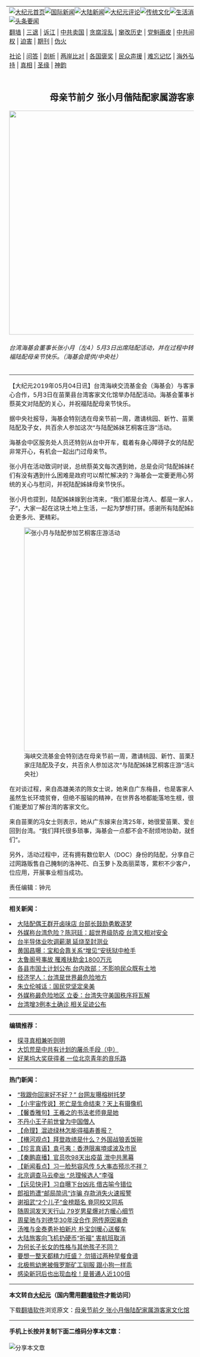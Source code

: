 <a name="1" id="1" target="_blank"></a><span id="1"></span>
<table align=center border="0"><tr><td colspan="2" VALIGN=TOP><a href="https://github.com/gmqafh324/djy/blob/master/gb/nf1351518.md#1"><img src="https://raw.githubusercontent.com/gmqafh324/www/master/t/djy/1.jpg" title="大纪元首页" alt="大纪元首页"></a><a href="https://github.com/gmqafh324/djy/blob/master/gb/n24hr.md#1"><img src="https://raw.githubusercontent.com/gmqafh324/www/master/t/djy/3.jpg" title="国际新闻" alt="国际新闻"></a><a href="https://github.com/gmqafh324/djy/blob/master/gb/nsc413.md#1"><img src="https://raw.githubusercontent.com/gmqafh324/www/master/t/djy/4.jpg" title="大陆新闻" alt="大陆新闻"></a><a href="https://github.com/gmqafh324/djy/blob/master/gb/news392.md#1"><img src="https://raw.githubusercontent.com/gmqafh324/www/master/t/djy/5.jpg" title="大纪元评论" alt="大纪元评论"></a><a href="https://github.com/gmqafh324/djy/blob/master/gb/news2007.md#1"><img src="https://raw.githubusercontent.com/gmqafh324/www/master/t/djy/6.jpg" title="传统文化" alt="传统文化"></a><a href="https://github.com/gmqafh324/djy/blob/master/gb/news2008.md#1"><img src="https://raw.githubusercontent.com/gmqafh324/www/master/t/djy/7.jpg" title="生活消费" alt="生活消费"></a><a href="https://github.com/gmqafh324/djy/blob/master/gb/ncyule.md#1"><img src="https://raw.githubusercontent.com/gmqafh324/www/master/t/djy/8.jpg" title="娱乐休闲" alt="娱乐休闲"></a><a href="https://github.com/gmqafh324/djy/blob/master/gb/nsc1002.md#1"><img src="https://raw.githubusercontent.com/gmqafh324/www/master/t/djy/9.jpg" title="健康" alt="健康"></a><a href="https://github.com/gmqafh324/djy/blob/master/gb/nf6092.md#1"><img src="https://raw.githubusercontent.com/gmqafh324/www/master/t/djy/10a.jpg" title="独家" alt="独家"></a><a href="https://github.com/gmqafh324/djy/blob/master/gb/nf4514.md#1"><img src="https://raw.githubusercontent.com/gmqafh324/www/master/t/djy/12a.jpg" title="头条要闻" alt="头条要闻"></a></td></tr>
<tr><td colspan="2" VALIGN=TOP><a target="_blank" href="https://github.com/gmqafh324/www/blob/master/README.md?zsrh#1">翻墙</a> | <a target="_blank" href="https://github.com/gmqafh324/djy/blob/master/gb/nf5657.md#1">三退</a> | <a target="_blank" href="https://github.com/gmqafh324/djy/blob/master/gb/nf6124.md#1">诉江</a> | <a target="_blank" href="https://github.com/gmqafh324/djy/blob/master/gb/nf1176117.md#1">中共卖国</a> | <a target="_blank" href="https://github.com/gmqafh324/djy/blob/master/gb/nf5773.md#1">贪腐淫乱</a> | <a target="_blank" href="https://github.com/gmqafh324/djy/blob/master/gb/nf1176115.md#1">窜改历史</a> | <a target="_blank" href="https://github.com/gmqafh324/djy/blob/master/gb/nf1176107.md#1">党魁画皮</a> | <a target="_blank" href="https://github.com/gmqafh324/djy/blob/master/gb/nf1320400.md#1">中共间谍</a> | <a target="_blank" href="https://github.com/gmqafh324/djy/blob/master/gb/nf1176114.md#1">破坏传统</a> | <a target="_blank" href="https://github.com/gmqafh324/ntdtv/blob/master/gb/prog447_1.md#1">恶贯满盈</a> | <a target="_blank" href="https://github.com/gmqafh324/djy/blob/master/gb/ncid278.md#1">人权</a> | <a target="_blank" href="https://github.com/gmqafh324/djy/blob/master/gb/nf1176111.md#1">迫害</a> | <a target="_blank" href="https://gitlab.com/szzdlab/mh-qikan/blob/master/README.md#1">期刊</a> | <a target="_blank" href="https://github.com/gmqafh324/djy/blob/master/gb/nf5562.md#1">伪火</a></p><p><a target="_blank" href="https://github.com/gmqafh324/djy/blob/master/gb/9p.md#1">社论</a> | <a target="_blank" href="https://github.com/gmqafh324/djy/blob/master/gb/nf4378.md#1">问答</a> | <a target="_blank" href="https://github.com/gmqafh324/djy/blob/master/gb/nf5792.md#1">剖析</a> | <a target="_blank" href="https://github.com/gmqafh324/djy/blob/master/gb/nf5735.md#1">两岸比对</a> | <a target="_blank" href="https://github.com/gmqafh324/djy/blob/master/gb/nf6119.md#1">各国褒奖</a> | <a target="_blank" href="https://github.com/gmqafh324/djy/blob/master/gb/nf6120.md#1">民众声援</a> | <a target="_blank" href="https://github.com/gmqafh324/djy/blob/master/gb/nf1188594.md#1">难忘记忆</a> | <a target="_blank" href="https://github.com/gmqafh324/djy/blob/master/gb/nf3180.md#1">海外弘传</a> | <a target="_blank" href="https://github.com/gmqafh324/djy/blob/master/gb/nf5410.md#1">万人上访</a> | <a target="_blank" href="https://github.com/gmqafh324/www/blob/master/README.md?zsrh#1">平台首页</a> | <a target="_blank" href="https://github.com/gmqafh324/djy/blob/master/gb/nf4386.md#1">支持</a> | <a target="_blank" href="https://github.com/gmqafh324/djy/blob/master/gb/nf4389.md#1">真相</a> | <a target="_blank" href="https://github.com/gmqafh324/djy/blob/master/gb/nf5790.md#1">圣缘</a> | <a target="_blank" href="https://github.com/gmqafh324/djy/blob/master/gb/nf4786.md#1">神韵</a></td></tr>
<tr><td VALIGN=TOP width="626"><h2 align=center>母亲节前夕 张小月偕陆配家属游客家文化馆</h2>
<img width="600" src="https://i.epochtimes.com/assets/uploads/2019/05/1905031236572378-600x400.jpg" />
<h6>台湾海基会董事长张小月（左4）5月3日出席陆配活动，并在过程中转达总统对陆配的关心，祝福陆配母亲节快乐。（海基会提供/中央社）
</h6>
<hr>
<p>【大纪元2019年05月04日讯】台湾海峡交流基金会（<ahref="https://github.com/gmqafh324/djy/blob/master/gb/tag/%E6%B5%B7%E5%9F%BA%E4%BC%9A.md#1">海基会</a>）与客家委员会、客家文化发展中心合作，5月3日在苗栗县台湾客家文化馆举办<ahref="https://github.com/gmqafh324/djy/blob/master/gb/tag/%E9%99%86%E9%85%8D.md#1">陆配</a>活动。<ahref="https://github.com/gmqafh324/djy/blob/master/gb/tag/%E6%B5%B7%E5%9F%BA%E4%BC%9A.md#1">海基会</a>董事长<ahref="https://github.com/gmqafh324/djy/blob/master/gb/tag/%E5%BC%A0%E5%B0%8F%E6%9C%88.md#1">张小月</a>转达中华民国总统<ahref="https://github.com/gmqafh324/djy/blob/master/gb/tag/%E8%94%A1%E8%8B%B1%E6%96%87.md#1">蔡英文</a>对陆配的关心，并祝福陆配母亲节快乐。</p>
<p>据中央社报导，海基会特别选在母亲节前一周，邀请桃园、新竹、苗栗及高雄美浓等地的客家庄<ahref="https://github.com/gmqafh324/djy/blob/master/gb/tag/%E9%99%86%E9%85%8D.md#1">陆配</a>及子女，共百余人参加这次“与陆配姊妹艺桐客庄游”活动。</p>
<p>海基会中区服务处人员还特别从台中开车，载着有身心障碍子女的陆配一家参加活动。这家人也非常开心，有机会一起出门过母亲节。</p>
<p><ahref="https://github.com/gmqafh324/djy/blob/master/gb/tag/%E5%BC%A0%E5%B0%8F%E6%9C%88.md#1">张小月</a>在活动致词时说，总统<ahref="https://github.com/gmqafh324/djy/blob/master/gb/tag/%E8%94%A1%E8%8B%B1%E6%96%87.md#1">蔡英文</a>每次遇到她，总是会问“陆配姊妹在台湾生活过得怎么样？她们有没有遇到什么困难是政府可以帮忙解决的？海基会一定要更用心努力！”为此，她要转达蔡总统的关心与慰问，并祝陆配姊妹母亲节快乐。</p>
<p>张小月也提到，陆配姊妹嫁到台湾来，“我们都是台湾人、都是一家人，小朋友们都是新台湾之子”，大家一起在这块土地上生活，一起为梦想打拼。感谢所有陆配姊妹的付出与贡献，让台湾社会更多元、更精彩。</p>
<figure id="attachment_11233520" aria-describedby="caption-attachment-11233520" style="width: 600px" class="wp-caption aligncenter"><a target="_blank" href="https://i.epochtimes.com/assets/uploads/2019/05/1905031238412378.jpg"><img class="size-large wp-image-11233520" title="张小月与陆配参加艺桐客庄游活动" src="https://i.epochtimes.com/assets/uploads/2019/05/1905031238412378-600x399.jpg" alt="张小月与陆配参加艺桐客庄游活动" width="600" b="399" /></a><figcaption id="caption-attachment-11233520" class="wp-caption-text">海峡交流基金会特别选在母亲节前一周，邀请桃园、新竹、苗栗及高雄美浓等地的客家庄陆配及子女，共百余人参加这次“与陆配姊妹艺桐客庄游”活动。（海基会提供/中央社）</figcaption></figure>
<p>在对谈过程，来自高雄美浓的陈女士说，她来自广东梅县，也是客家人，油桐花就代表着客家人虽然生长环境贫脊，但绝不服输的精神，在世界各地都能落地生根，很感谢海基会的安排，让她们能更加了解台湾的客家文化。</p>
<p>来自苗栗的冯女士则表示，她从广东嫁来台湾25年，她很爱苗栗、爱台湾，每次回大陆就想赶快回到台湾。“我们拜托很多琐事，海基会一点都不会不耐烦地协助，就像我们的妈妈一样在照顾我们”。</p>
<p>另外，活动过程中，还有拥有数位职人（DOC）身份的陆配，分享自己腌制的柠檬。这名陆配透过网路贩售自己腌制的洛神花、白玉萝卜及高丽菜等，累积不少客户，也显示陆配在台湾透过数位应用，开展事业相当成功。</p>
<p>责任编辑：钟元</p>

<hr>


<strong>相关新闻：</strong>
<li><a href="https://github.com/gmqafh324/djy/blob/master/gb/19/4/21/n11203374.md#1">大陆配偶王群开卤味店 台部长鼓励勇敢逐梦</a></li>
<li><a href="https://github.com/gmqafh324/djy/blob/master/gb/21/4/30/n12916205.md#1">外媒称台湾危险？陈冠廷：超世界级防疫 台湾又相对安全</a></li>
<li><a href="https://github.com/gmqafh324/djy/blob/master/gb/21/4/30/n12916264.md#1">台半导体业吹调薪潮 延烧至封测业</a></li>
<li><a href="https://github.com/gmqafh324/djy/blob/master/gb/21/4/30/n12916197.md#1">黄国昌曝：宝和会靠关系“增见”安抚狱中枪手</a></li>
<li><a href="https://github.com/gmqafh324/djy/blob/master/gb/21/4/30/n12916156.md#1">太鲁阁号事故 罹难扶助金1800万元</a></li>
<li><a href="https://github.com/gmqafh324/djy/blob/master/gb/21/4/30/n12916233.md#1">各县市国土计划公布 台内政部：不影响民众既有土地</a></li>
<li><a href="https://github.com/gmqafh324/djy/blob/master/gb/21/4/30/n12916067.md#1">经济学人：台湾是世界最危险地方</a></li>
<li><a href="https://github.com/gmqafh324/djy/blob/master/gb/21/4/30/n12916060.md#1">朱立伦喊话：国民党坚定亲美</a></li>
<li><a href="https://github.com/gmqafh324/djy/blob/master/gb/21/4/30/n12916058.md#1">外媒称最危险地区 立委：台湾失守美国秩序将瓦解</a></li>
<li><a href="https://github.com/gmqafh324/djy/blob/master/gb/21/4/30/n12915659.md#1">台湾增3例本土确诊 相关足迹公布</a></li>
<hr>


<strong>编辑推荐：</strong>
<li><a href="https://github.com/gmqafh324/djy/blob/master/gb/11/6/17/n3289382.md?dfh#1" target="_blank">探寻真相兼听则明</a></li><li><a href="https://github.com/tsiac2612/djy/blob/master/gb/18/11/3/n10828040.md#1" target="_blank">大饥荒是中共有计划的屠杀手段（中）</a></li><li><a href="https://github.com/tsiac2612/djy/blob/master/gb/19/10/10/n11580971.md#1" target="_blank">好莱坞大奖获得者 一位北京青年的音乐路</a></li>
<hr>

<strong>热门新闻：</strong>
<li><a href="https://github.com/gmqafh324/djy/blob/master/gb/21/4/26/n12905575.md#1">“我跟你回家好不好？” 台网友曝榕树托梦</a></li>
<li><a href="https://github.com/gmqafh324/djy/blob/master/gb/21/4/24/n12903028.md#1">【小宇宙传说】死亡是生命结束？天上有摄像机</a></li>
<li><a href="https://github.com/gmqafh324/djy/blob/master/gb/21/4/15/n12880731.md#1">【馨香雅句】王羲之的书法老师竟是她</a></li>
<li><a href="https://github.com/gmqafh324/djy/blob/master/gb/21/4/23/n12900792.md#1">不丹小王子前世曾为中国僧人</a></li>
<li><a href="https://github.com/gmqafh324/djy/blob/master/gb/21/4/23/n12899457.md#1">【命理】混迹绿林怎能得福寿善报？</a></li>
<li><a href="https://github.com/gmqafh324/djy/blob/master/gb/21/4/29/n12914809.md#1">【横河观点】拜登政绩是什么？外国战狼丢饭碗</a></li>
<li><a href="https://github.com/gmqafh324/djy/blob/master/gb/21/4/30/n12915080.md#1">【珍言真语】袁弓夷：香港限离境或波及市民</a></li>
<li><a href="https://github.com/gmqafh324/djy/blob/master/gb/21/4/29/n12914785.md#1">【秦鹏直播】官员吹98天出疫苗 泄中共黑幕</a></li>
<li><a href="https://github.com/gmqafh324/djy/blob/master/gb/21/4/27/n12909414.md#1">【新闻看点】习一脸愁容风传 5大事态预示不祥？</a></li>
<li><a href="https://github.com/gmqafh324/djy/blob/master/gb/21/4/28/n12910609.md#1">北京调查马云牵出 “总理候选人”李强</a></li>
<li><a href="https://github.com/gmqafh324/djy/blob/master/gb/21/4/28/n12912137.md#1">【远见快评】习自曝下台凶兆 借古喻今错位</a></li>
<li><a href="https://github.com/gmqafh324/djy/blob/master/gb/21/4/28/n12910549.md#1">郎祖筠遭“邮局简讯”诈骗 存款消失火速报警</a></li>
<li><a href="https://github.com/gmqafh324/djy/blob/master/gb/21/4/29/n12913139.md#1">谢祖武“2个儿子”金榜题名 竟同校又同系</a></li>
<li><a href="https://github.com/gmqafh324/djy/blob/master/gb/21/4/27/n12909289.md#1">随周润发天天行山 79岁男星爆对方暖心细节</a></li>
<li><a href="https://github.com/gmqafh324/djy/blob/master/gb/21/4/29/n12914672.md#1">周星驰与刘德华30年没合作 网传原因离奇</a></li>
<li><a href="https://github.com/gmqafh324/djy/blob/master/gb/21/4/28/n12911929.md#1">汤唯与金泰勇补拍新片 朴宝剑暖心送餐车</a></li>
<li><a href="https://github.com/gmqafh324/djy/blob/master/gb/21/4/28/n12910544.md#1">大陆旅客向飞机扔硬币“祈福” 害航班取消</a></li>
<li><a href="https://github.com/gmqafh324/djy/blob/master/gb/21/4/28/n12910770.md#1">为何长子长女的性格与其他孩子不同？</a></li>
<li><a href="https://github.com/gmqafh324/djy/blob/master/gb/21/4/27/n12908846.md#1">要想一整天都精力旺盛？ 勿错过两种早餐食谱</a></li>
<li><a href="https://github.com/gmqafh324/djy/blob/master/gb/21/4/29/n12913163.md#1">北极熊幼崽被俄罗斯矿工驯服 跟小狗一样乖</a></li>
<li><a href="https://github.com/gmqafh324/djy/blob/master/gb/21/4/28/n12912224.md#1">感染新冠后也出现血栓！是普通人近100倍</a></li>
<hr>

<strong>本文转自<a href="https://www.epochtimes.com">大纪元</a>（国内需用<a href="https://github.com/gmqafh324/www/blob/master/README.md#8">翻墙软件</a>才能访问）</strong><p>下载<a href="https://github.com/gmqafh324/www/blob/master/README.md#8">翻墙软件</a>浏览原文：<a href="https://www.epochtimes.com/gb/19/5/4/n11233506.htm">母亲节前夕 张小月偕陆配家属游客家文化馆</a></p><hr>

<strong>手机上长按并复制下面二维码分享本文章：</strong><br><br><img src="https://chart.apis.google.com/chart?cht=qr&chs=240x240&choe=UTF-8&chld=M|2&chl=https://github.com/gmqafh324/djy/blob/master/gb/19/5/4/n11233506.md%231" title="分享本文章"></td><td VALIGN=TOP><a href="https://github.com/gmqafh324/djy/blob/master/gb/16/1/21/n4622075.md?dfh#1" target="_blank"><img src="https://raw.githubusercontent.com/gmqafh324/djy/master/gb/300/wei-f1.jpg" title="中共的伪火骗局"  alt="中共的伪火骗局"></a><br><a href="https://github.com/gmqafh324/www/blob/master/README.md?dfh#9" target="_blank"><img src="https://raw.githubusercontent.com/gmqafh324/djy/master/gb/300/yong-h.jpg" title="永恒的见证"  alt="永恒的见证"></a><br><a href="https://github.com/gmqafh324/djy/blob/master/gb/13/9/29/n3974789.md?dfh#1" target="_blank"><img src="https://raw.githubusercontent.com/gmqafh324/djy/master/gb/300/shang-lnz.jpg" title="善良女子被中共投男牢"  alt="善良女子被中共投男牢"></a><br><a href="https://github.com/gmqafh324/djy/blob/master/gb/16/3/16/n4663449.md?dfh#1" target="_blank"><img src="https://raw.githubusercontent.com/gmqafh324/djy/master/gb/300/huo-z3.jpg" title="警卫目击活摘器官"  alt="警卫目击活摘器官"></a><br><a href="https://github.com/gmqafh324/djy/blob/master/gb/16/8/7/n8177641.md?dfh#1" target="_blank"><img src="https://raw.githubusercontent.com/gmqafh324/djy/master/gb/300/huo-z4.jpg" title="证人描述活摘恐怖"  alt="证人描述活摘恐怖"></a><br><a href="https://github.com/gmqafh324/djy/blob/master/gb/10/4/19/n2881569.md?dfh#1" target="_blank"><img src="https://raw.githubusercontent.com/gmqafh324/djy/master/gb/300/huo-z1.jpg" title="揭开活摘器官黑幕"  alt="揭开活摘器官黑幕"></a><br><a href="https://github.com/gmqafh324/djy/blob/master/gb/10/11/7/n3077476.md?dfh#1" target="_blank"><img src="https://raw.githubusercontent.com/gmqafh324/djy/master/gb/300/ma-ks.jpg" title="马克思的成魔之路"  alt="马克思的成魔之路"></a><br><a href="https://github.com/gmqafh324/djy/blob/master/gb/14/6/9/n4173977.md?dfh#1" target="_blank"><img src="https://raw.githubusercontent.com/gmqafh324/djy/master/gb/300/chang-zs.jpg" title="藏字石 蕴天机"  alt="藏字石 蕴天机"></a><br><a href="https://github.com/gmqafh324/djy/blob/master/gb/18/5/10/n10381511.md?dfh#1" target="_blank"><img src="https://raw.githubusercontent.com/gmqafh324/djy/master/gb/300/st1.jpg" title="关注三亿人三退"  alt="关注三亿人三退"></a><br><a href="https://github.com/gmqafh324/djy/blob/master/gb/18/3/21/n10237682.md?dfh#1" target="_blank"><img src="https://raw.githubusercontent.com/gmqafh324/djy/master/gb/300/jie-t.jpg" title="解体中共复兴中华"  alt="解体中共复兴中华"></a><br><a href="https://github.com/gmqafh324/djy/blob/master/gb/9/2/9/n2422991.md?dfh#1" target="_blank"><img src="https://raw.githubusercontent.com/gmqafh324/djy/master/gb/300/gao-zs.jpg" title="中共迫害良心律师"  alt="中共迫害良心律师"></a><br><a href="https://github.com/gmqafh324/djy/blob/master/gb/18/12/9/n10900044.md?dfh#1" target="_blank"><img src="https://raw.githubusercontent.com/gmqafh324/djy/master/gb/300/sj1.jpg" title="三百多万人举报江泽民"  alt="三百多万人举报江泽民"></a><br><a href="https://github.com/gmqafh324/djy/blob/master/gb/18/8/28/n10672014.md?dfh#1" target="_blank"><img src="https://raw.githubusercontent.com/gmqafh324/djy/master/gb/300/sj2.jpg" title="这些官员为何起诉江泽民"  alt="这些官员为何起诉江泽民"></a><br><a href="https://github.com/gmqafh324/djy/blob/master/gb/8/12/18/n2367165.md?dfh#1" target="_blank"><img src="https://raw.githubusercontent.com/gmqafh324/djy/master/gb/300/liangan.jpg" title="海峡两岸的强烈对比"  alt="海峡两岸的强烈对比"></a><br><a href="https://github.com/gmqafh324/djy/blob/master/gb/15/12/10/n4593139.md?dfh#1" target="_blank"><img src="https://raw.githubusercontent.com/gmqafh324/djy/master/gb/300/jia-ndzl.jpg" title="加拿大总理的贺信"  alt="加拿大总理的贺信"></a><br><a href="https://github.com/gmqafh324/djy/blob/master/gb/11/6/17/n3289382.md?dfh#1" target="_blank"><img src="https://raw.githubusercontent.com/gmqafh324/djy/master/gb/300/xiao-wd.jpg" title="探寻真相兼听则明"  alt="探寻真相兼听则明"></a><br><a href="https://github.com/gmqafh324/djy/blob/master/gb/18/10/27/n10812623.md?dfh#1" target="_blank"><img src="https://raw.githubusercontent.com/gmqafh324/djy/master/gb/300/yindu.jpg" title="印度媒体报道东方"  alt="印度媒体报道东方"></a><br><a href="https://github.com/gmqafh324/djy/blob/master/gb/18/6/9/n10469652.md?dfh#1" target="_blank"><img src="https://raw.githubusercontent.com/gmqafh324/djy/master/gb/300/xie-j.jpg" title="不一样的海外校园"  alt="不一样的海外校园"></a><br><a href="https://github.com/gmqafh324/djy/blob/master/gb/7/4/5/n1669415.md?dfh#1" target="_blank"><img src="https://raw.githubusercontent.com/gmqafh324/djy/master/gb/300/li-up.jpg" title="从大师到徒弟的传奇"  alt="从大师到徒弟的传奇"></a><br><a href="https://github.com/gmqafh324/djy/blob/master/gb/17/5/26/n9191512.md?dfh#1" target="_blank"><img src="https://raw.githubusercontent.com/gmqafh324/djy/master/gb/300/zfl2.jpg" title="亿万人与东方一本奇书"  alt="亿万人与东方一本奇书"></a><br><a href="https://github.com/gmqafh324/djy/blob/master/gb/13/11/27/n4020290.md?dfh#1" target="_blank"><img src="https://raw.githubusercontent.com/gmqafh324/djy/master/gb/300/zhen-h.jpg" title="大陆见不到的震撼场面"  alt="大陆见不到的震撼场面"></a><br><a href="https://github.com/gmqafh324/djy/blob/master/gb/15/7/17/n4482910.md?dfh#1" target="_blank"><img src="https://raw.githubusercontent.com/gmqafh324/djy/master/gb/300/dalu-sk.jpg" title="人心向善 大陆当初盛况"  alt="人心向善 大陆当初盛况"></a><br><a href="https://github.com/gmqafh324/djy/blob/master/gb/19/1/5/n10955468.md?dfh#1" target="_blank"><img src="https://raw.githubusercontent.com/gmqafh324/djy/master/gb/300/zfl1.jpg" title="追寻真理 这书讲什么"  alt="追寻真理 这书讲什么"></a><br><a href="https://github.com/gmqafh324/www/blob/master/README.md?dfh#1" target="_blank"><img src="https://raw.githubusercontent.com/gmqafh324/djy/master/gb/300/fq1.jpg" title="下载免费翻墙软件"  alt="下载免费翻墙软件"></a><br></td></tr></table>
